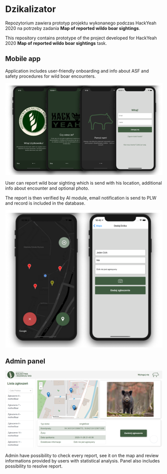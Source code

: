 # Dzikalizator

Repozytorium zawiera prototyp projektu wykonanego podczas HackYeah 2020 na potrzeby zadania **Map of reported wildo boar sightings**.

This repository contains prototype of the project developed for HackYeah 2020 **Map of reported wildo boar sightings** task.

## Mobile app

Application includes user-friendly onboarding and info about ASF and safety procedures for wild boar encounters.

![mobile_app1.png](images/mobile_app1.png "Mobile app onboarding")

User can report wild boar sighting which is send with his location, additional info about encounter and optional photo.

The report is then verified by AI module, email notification is send to PLW and record is included in the database.

![mobile_app2.png](images/mobile_app2.png "Mobile app reporting")


## Admin panel

![web_app.png](images/web_app.png "Admin panel")

Admin have possibility to check every report, see it on the map and review informations provided by users with statistical analysis. Panel also includes possibility to resolve report.